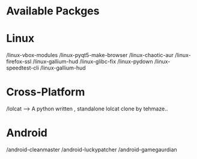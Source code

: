 # Available Packges

# Linux
/linux-vbox-modules
/linux-pyqt5-make-browser
/linux-chaotic-aur
/linux-firefox-ssl
/linux-gallium-hud
/linux-glibc-fix
/linux-pydown
/linux-speedtest-cli
/linux-gallium-hud

# Cross-Platform
/lolcat -->  A python written , standalone lolcat clone by tehmaze..

# Android
/android-cleanmaster
/android-luckypatcher
/android-gamegaurdian
